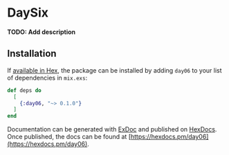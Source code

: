 # DaySix

**TODO: Add description**

## Installation

If [available in Hex](https://hex.pm/docs/publish), the package can be installed
by adding `day06` to your list of dependencies in `mix.exs`:

```elixir
def deps do
  [
    {:day06, "~> 0.1.0"}
  ]
end
```

Documentation can be generated with [ExDoc](https://github.com/elixir-lang/ex_doc)
and published on [HexDocs](https://hexdocs.pm). Once published, the docs can
be found at [https://hexdocs.pm/day06](https://hexdocs.pm/day06).

